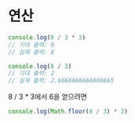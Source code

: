 # 연산

```javascript
console.log(8 / 3 * 3)
// 기대 출력: 6
// 실제 출력: 8

console.log(8 / 3)
// 기대 출력: 2
// 실제 출력: 2.6666666666666665
```



8 / 3 * 3에서 6을 얻으려면

````javascript
console.log(Math.floor(8 / 3) * 3)
````

